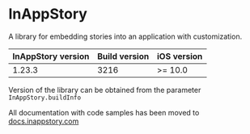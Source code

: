 # InAppStory

A library for embedding stories into an application with customization.

| InAppStory version | Build version | iOS version |
|--------------------|---------------|-------------|
| 1.23.3             | 3216          | >= 10.0     |

Version of the library can be obtained from the parameter `InAppStory.buildInfo`

All documentation with code samples has been moved to [docs.inappstory.com](https://docs.inappstory.com/sdk-guides/ios/how-to-get-started.html)
